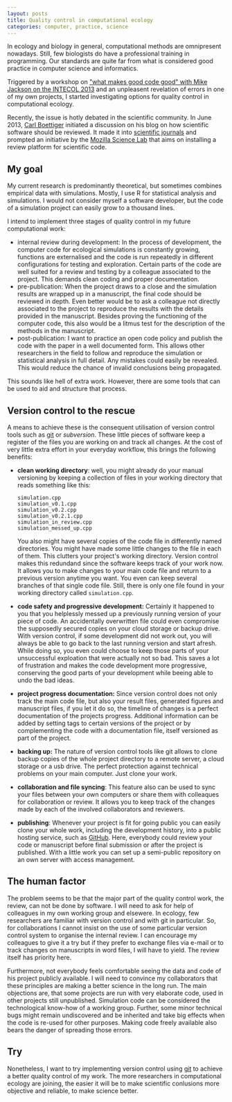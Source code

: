 ```yaml
---
layout: posts
title: Quality control in computational ecology
categories: computer, practice, science
---
```


In ecology and biology in general, computational methods are omnipresent nowadays. Still, few biologists do have a professional training in programming. Our standards are quite far from what is considered good practice in computer science and informatics.

Triggered by a workshop on ["what makes good code good" with Mike Jackson on the INTECOL 2013](http://www.software.ac.uk/blog/2013-08-23-what-makes-good-code-good-intecol13) and an unpleasent revelation of errors in one of my own projects, I started investigating options for quality control in computational ecology. 

Recently, the issue is hotly debated in the scientific community. In June 2013, [Carl Boettiger](http://carlboettiger.info/2013/07/09/reviewing-software-revisited.html) initiated a discussion on his blog on how scientific software should be reviewed. It made it into [scientific journals](http://www.nature.com/news/mozilla-plan-seeks-to-debug-scientific-code-1.13812) and prompted an initiative by the [Mozilla Science Lab](https://wiki.mozilla.org/ScienceLab) that aims on installing a review platform for scientific code. 

## My goal
My current research is predominantly theoretical, but sometimes combines empirical data with simulations. Mostly, I use R for statistical analysis and simulations. I would not consider myself a software developer, but the code of a simulation project can easily grow to a thousand lines.

I intend to implement three stages of quality control in my future computational work:

-	internal review during development: In the process of development, the computer code for ecological simulations is constantly growing, functions are externalised and the code is run repeatedly in different configurations for testing and exploration. Certain parts of the code are well suited for a review and testing by a colleague associated to the project. This demands clean coding and proper documentation. 
- 	pre-publication: When the project draws to a close and the simulation results are wrapped up in a manuscript, the final code should be reviewed in depth. Even better would be to ask a colleague not directly associated to the project to reproduce the results with the details provided in the manuscript. Besides proving the functioning of the computer code, this also would be a litmus test for the description of the methods in the manuscript. 
-	post-publication: I want to practice an open code policy and publish the code with the paper in a well documented form. This allows other researchers in the field to follow and reproduce the simulation or statistical analysis in full detail. Any mistakes could easily be revealed. This would reduce the chance of invalid conclusions being propagated.

This sounds like hell of extra work. However, there are some tools that can be used to aid and structure that process. 

## Version control to the rescue
A means to achieve these is the consequent utilisation of version control tools such as [git](https://git-scm.com/) or *subversion*. These little pieces of software keep a register of the files you are working on and track all changes. At the cost of very little extra effort in your everyday workflow, this brings the following benefits:

- 	**clean working directory**: well, you might already do your manual versioning by keeping a collection of files in your working directory that reads something like this: 

		simulation.cpp
		simulation_v0.1.cpp
		simulation_v0.2.cpp
		simulation_v0.2.1.cpp
		simulation_in_review.cpp
		simulation_messed_up.cpp

	You also might have several copies of the code file in differently named directories. You might have made some little changes to the file in each of them. This clutters your project's working directory. Version control makes this redundand since the software keeps track of your work now. It allows you to make changes to your main code file and return to a previous version anytime you want. You even can keep several branches of that single code file. Still, there is only one file found in your working directory called `simulation.cpp`.
- 	**code safety and progressive development:** Certainly it happened to you that you helplessly messed up a previously running version of your piece of code. An accidentally overwritten file could even compromise the supposedly secured copies on your cloud storage or backup drive. With version control, if some development did not work out, you will always be able to go back to the last running version and start afresh. While doing so, you even could choose to keep those parts of your unsuccessful exploation that were actually not so bad. This saves a lot of frustration and makes the code development more progressive, conserving the good parts of your development while beeing able to undo the bad ideas.
- 	**project progress documentation:** Since version control does not only track the main code file, but also your result files, generated figures and manuscript files, if you let it do so, the timeline of changes is a perfect documentation of the projects progress. Additional information can be added by setting tags to certain versions of the project or by complementing the code with a documentation file, itself versioned as part of the project.  
- 	**backing up:** The nature of version control tools like git allows to clone backup copies of the whole project directory to a remote server, a cloud storage or a usb drive. The perfect protection against technical problems on your main computer. Just clone your work. 
- 	**collaboration and file syncing**: This feature also can be used to sync your files between your own computers or share them with colleaques for collaboration or review. It allows you to keep track of the changes made by each of the involved collaborators and reviewers.  
- 	**publishing**: Whenever your project is fit for going public you can easily clone your whole work, including the development history, into a public hosting service, such as [GitHub](https://github.com). Here, everybody could review your code or manuscript before final submission or after the project is published. With a little work you can set up a semi-public repository on an own server with access management. 

## The human factor
The problem seems to be that the major part of the quality control work, the review, can not be done by software. I will need to ask for help of colleagues in my own working group and elsewere. In ecology, few researchers are familiar with version control and with git in particular. So, for collaborations I cannot insist on the use of some particular version control system to organise the internal review. I can encourage my colleagues to give it a try but if they prefer to exchange files via e-mail or to track changes on manuscripts in word files, I will have to yield. The review itself has priority here.

Furthermore, not everybody feels comfortable seeing the data and code of his project publicly available.  I will need to convince my collaborators that these principles are making a better science in the long run. The main objections are, that some projects are run with very elaborate code, used in other projects still unpublished. Simulation code can be considered the technological know-how of a working group. Further, some minor technical bugs might remain undiscovered and be inherited and take big effects when the code is re-used for other purposes. Making code freely available also bears the danger of spreading those errors.

## Try
Nonetheless, I want to try implementing version control using [git](https://git-scm.com/) to achieve a better quality control of my work. The more researchers in computational ecology are joining, the easier it will be to make scientific conlusions more objective and reliable, to make science better.